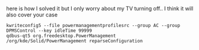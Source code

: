 here is how I solved it but I only worry about my TV turning off.. I think it will also cover your case

    kwriteconfig5 --file powermanagementprofilesrc --group AC --group DPMSControl --key idleTime 99999
    qdbus-qt5 org.freedesktop.PowerManagement /org/kde/Solid/PowerManagement reparseConfiguration
